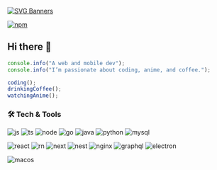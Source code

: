[![SVG Banners](https://svg-banners.vercel.app/api?type=glitch&text1=desmondhiew&width=800&height=150)](https://github.com/Akshay090/svg-banners)

[![npm](https://img.shields.io/badge/NPM-CB3837?style=for-the-badge&logo=npm&logoColor=white)](https://www.npmjs.com/~desmondhiew)

## Hi there 👋
```ts
console.info("A web and mobile dev");
console.info("I’m passionate about coding, anime, and coffee.");

coding();
drinkingCoffee();
watchingAnime();
```

### 🛠️ Tech & Tools
![js](https://img.shields.io/badge/JavaScript-F7DF1E?style=for-the-badge&logo=javascript&logoColor=white)
![ts](https://img.shields.io/badge/TypeScript-3178C6?style=for-the-badge&logo=typescript&logoColor=white) 
![node](https://img.shields.io/badge/Node.js-339933?style=for-the-badge&logo=node.js&logoColor=white)
![go](https://img.shields.io/badge/Go-00ADD8?style=for-the-badge&logo=go&logoColor=white)
![java](https://img.shields.io/badge/Java-ED8B00?style=for-the-badge&logo=openjdk&logoColor=white)
![python](https://img.shields.io/badge/Python-3776AB?style=for-the-badge&logo=python&logoColor=white)
![mysql](https://img.shields.io/badge/MySQL-4479A1?style=for-the-badge&logo=MySQL&logoColor=white)

![react](https://img.shields.io/badge/React-61DAFB?style=for-the-badge&logo=react&logoColor=black)
![rn](https://img.shields.io/badge/React%20Native-61DAFB?style=for-the-badge&logo=react&logoColor=black)
![next](https://img.shields.io/badge/Next%20JS-000000?style=for-the-badge&logo=next.js&logoColor=white)
![nest](https://img.shields.io/badge/NestJs-E0234E?style=for-the-badge&logo=nestjs&logoColor=white)
![nginx](https://img.shields.io/badge/Nginx-269539?style=for-the-badge&logo=nginx&logoColor=white)
![graphql](https://img.shields.io/badge/GraphQL-E10098?style=for-the-badge&logo=graphql&logoColor=white)
![electron](https://img.shields.io/badge/Electron-47848F?style=for-the-badge&logo=electron&logoColor=white)

![macos](https://img.shields.io/badge/macOS-000000?style=for-the-badge&logo=macos&logoColor=white)


<!--
Icons from: 
https://github.com/FabianHermar/readme-components
-->